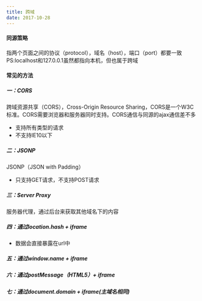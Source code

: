 ```yaml
---
title: 跨域
date: 2017-10-28
---
```


#### 同源策略
指两个页面之间的协议（protocol），域名（host），端口（port）都要一致
PS:localhost和127.0.0.1虽然都指向本机，但也属于跨域

#### 常见的方法
##### 一：CORS
跨域资源共享（CORS），Cross-Origin Resource Sharing，CORS是一个W3C标准。CORS需要浏览器和服务器同时支持。CORS通信与同源的ajax通信差不多
- 支持所有类型的请求
- 不支持IE10以下

##### 二：JSONP
JSONP（JSON with Padding）
- 只支持GET请求，不支持POST请求

##### 三：Server Proxy
服务器代理，通过后台来获取其他域名下的内容

##### 四：通过location.hash + iframe 
- 数据会直接暴露在url中

##### 五：通过window.name + iframe

##### 六：通过postMessage（HTML5）+ iframe

##### 七：通过document.domain + iframe(主域名相同)
